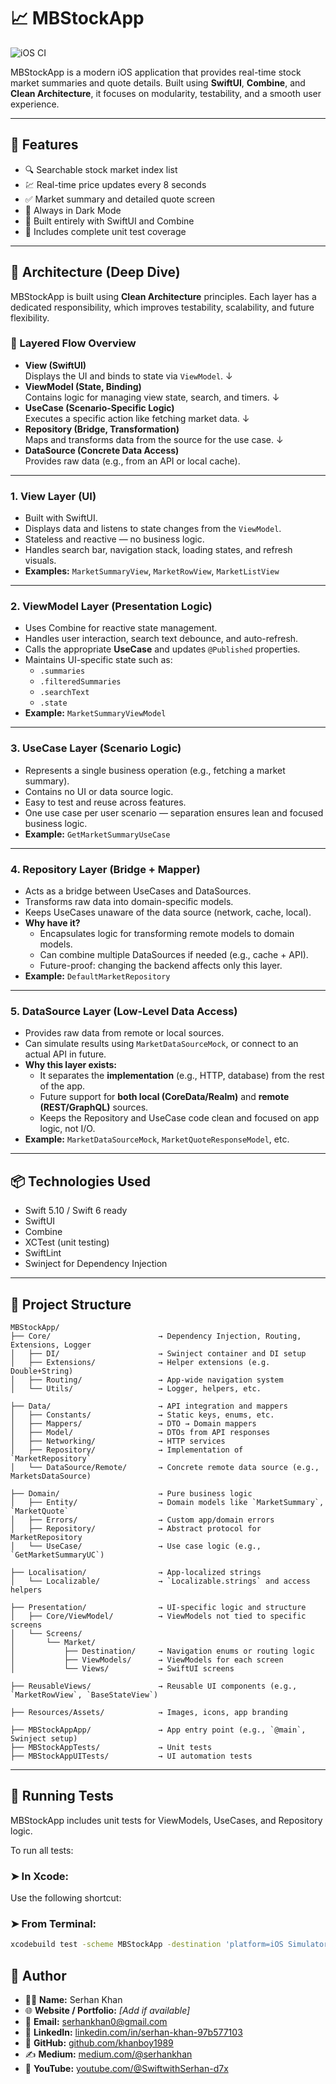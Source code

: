 # 📈 MBStockApp

![iOS CI](https://github.com/khanboy1989/MBStockApp/actions/workflows/ios-ci.yml/badge.svg)

MBStockApp is a modern iOS application that provides real-time stock market summaries and quote details. Built using **SwiftUI**, **Combine**, and **Clean Architecture**, it focuses on modularity, testability, and a smooth user experience.

---

## 🚀 Features

- 🔍 Searchable stock market index list
- 💹 Real-time price updates every 8 seconds
- ✅ Market summary and detailed quote screen
- 🌙 Always in Dark Mode
- 📱 Built entirely with SwiftUI and Combine
- 🧪 Includes complete unit test coverage

---

## 🧱 Architecture (Deep Dive)

MBStockApp is built using **Clean Architecture** principles. Each layer has a dedicated responsibility, which improves testability, scalability, and future flexibility.

### 🔁 Layered Flow Overview

- **View (SwiftUI)**  
  Displays the UI and binds to state via `ViewModel`.
  ↓
- **ViewModel (State, Binding)**  
  Contains logic for managing view state, search, and timers.
  ↓
- **UseCase (Scenario-Specific Logic)**  
  Executes a specific action like fetching market data.
  ↓
- **Repository (Bridge, Transformation)**  
  Maps and transforms data from the source for the use case.
  ↓
- **DataSource (Concrete Data Access)**  
  Provides raw data (e.g., from an API or local cache).
---

### 1. **View Layer (UI)**

- Built with SwiftUI.
- Displays data and listens to state changes from the `ViewModel`.
- Stateless and reactive — no business logic.
- Handles search bar, navigation stack, loading states, and refresh visuals.
- **Examples:** `MarketSummaryView`, `MarketRowView`, `MarketListView`

---

### 2. **ViewModel Layer (Presentation Logic)**

- Uses Combine for reactive state management.
- Handles user interaction, search text debounce, and auto-refresh.
- Calls the appropriate **UseCase** and updates `@Published` properties.
- Maintains UI-specific state such as:
  - `.summaries`
  - `.filteredSummaries`
  - `.searchText`
  - `.state`
- **Example:** `MarketSummaryViewModel`

---

### 3. **UseCase Layer (Scenario Logic)**

- Represents a single business operation (e.g., fetching a market summary).
- Contains no UI or data source logic.
- Easy to test and reuse across features.
- One use case per user scenario — separation ensures lean and focused business logic.
- **Example:** `GetMarketSummaryUseCase`

---

### 4. **Repository Layer (Bridge + Mapper)**

- Acts as a bridge between UseCases and DataSources.
- Transforms raw data into domain-specific models.
- Keeps UseCases unaware of the data source (network, cache, local).
- **Why have it?**
  - Encapsulates logic for transforming remote models to domain models.
  - Can combine multiple DataSources if needed (e.g., cache + API).
  - Future-proof: changing the backend affects only this layer.
- **Example:** `DefaultMarketRepository`

---

### 5. **DataSource Layer (Low-Level Data Access)**

- Provides raw data from remote or local sources.
- Can simulate results using `MarketDataSourceMock`, or connect to an actual API in future.
- **Why this layer exists:**
  - It separates the **implementation** (e.g., HTTP, database) from the rest of the app.
  - Future support for **both local (CoreData/Realm)** and **remote (REST/GraphQL)** sources.
  - Keeps the Repository and UseCase code clean and focused on app logic, not I/O.
- **Example:** `MarketDataSourceMock`, `MarketQuoteResponseModel`, etc.

---

## 📦 Technologies Used

- Swift 5.10 / Swift 6 ready
- SwiftUI
- Combine
- XCTest (unit testing)
- SwiftLint
- Swinject for Dependency Injection

---

## 📁 Project Structure

```text
MBStockApp/
├── Core/                        → Dependency Injection, Routing, Extensions, Logger
│   ├── DI/                      → Swinject container and DI setup
│   ├── Extensions/              → Helper extensions (e.g. Double+String)
│   ├── Routing/                 → App-wide navigation system
│   └── Utils/                   → Logger, helpers, etc.

├── Data/                        → API integration and mappers
│   ├── Constants/               → Static keys, enums, etc.
│   ├── Mappers/                 → DTO → Domain mappers
│   ├── Model/                   → DTOs from API responses
│   ├── Networking/              → HTTP services
│   ├── Repository/              → Implementation of `MarketRepository`
│   └── DataSource/Remote/       → Concrete remote data source (e.g., MarketsDataSource)

├── Domain/                      → Pure business logic
│   ├── Entity/                  → Domain models like `MarketSummary`, `MarketQuote`
│   ├── Errors/                  → Custom app/domain errors
│   ├── Repository/              → Abstract protocol for MarketRepository
│   └── UseCase/                 → Use case logic (e.g., `GetMarketSummaryUC`)

├── Localisation/                → App-localized strings
│   └── Localizable/             → `Localizable.strings` and access helpers

├── Presentation/                → UI-specific logic and structure
│   ├── Core/ViewModel/          → ViewModels not tied to specific screens
│   └── Screens/
│       └── Market/
│           ├── Destination/     → Navigation enums or routing logic
│           ├── ViewModels/      → ViewModels for each screen
│           └── Views/           → SwiftUI screens

├── ReusableViews/               → Reusable UI components (e.g., `MarketRowView`, `BaseStateView`)

├── Resources/Assets/            → Images, icons, app branding

├── MBStockAppApp/               → App entry point (e.g., `@main`, Swinject setup)
├── MBStockAppTests/             → Unit tests
├── MBStockAppUITests/           → UI automation tests
```
---

## 🧪 Running Tests

MBStockApp includes unit tests for ViewModels, UseCases, and Repository logic.

To run all tests:

### ➤ In Xcode:
Use the following shortcut:

### ➤ From Terminal:

```bash
xcodebuild test -scheme MBStockApp -destination 'platform=iOS Simulator,name=iPhone 14,OS=17.4'
```

## 📇 Author

- 👨‍💻 **Name:** Serhan Khan  
- 🌐 **Website / Portfolio:** *[Add if available]*  
- 📧 **Email:** [serhankhan0@gmail.com](mailto:serhankhan0@gmail.com)  
- 🔗 **LinkedIn:** [linkedin.com/in/serhan-khan-97b577103](https://www.linkedin.com/in/serhan-khan-97b577103)  
- 🐙 **GitHub:** [github.com/khanboy1989](https://github.com/khanboy1989)  
- ✍️ **Medium:** [medium.com/@serhankhan](https://medium.com/@serhankhan)  
- 🎥 **YouTube:** [youtube.com/@SwiftwithSerhan-d7x](https://www.youtube.com/@SwiftwithSerhan-d7x)
